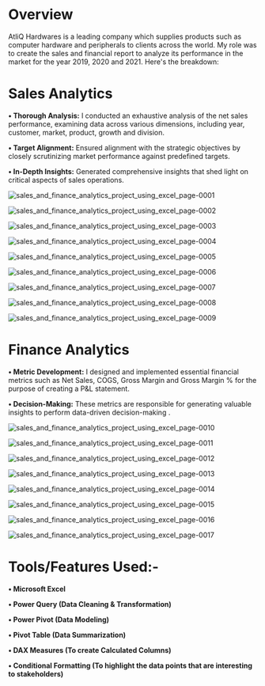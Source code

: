 # Overview
AtliQ Hardwares is a leading company which supplies products such as computer hardware and peripherals to clients across the world. My role was to create the sales and financial report to analyze its performance in the market for the year 2019, 2020 and 2021. Here's the breakdown:

# Sales Analytics
**• Thorough Analysis:** I conducted an exhaustive analysis of the net sales performance, examining data across various dimensions, including year, customer, market, product, growth and division.

**• Target Alignment:** Ensured alignment with the strategic objectives by closely scrutinizing market performance against predefined targets.

**• In-Depth Insights:** Generated comprehensive insights that shed light on critical aspects of sales operations.

![sales_and_finance_analytics_project_using_excel_page-0001](https://github.com/MohdAkif919/Sales-and-Finance-Data-Analytics-Project/assets/58876003/fbd2d307-6189-4e3d-9d7d-ef35ec357673)

![sales_and_finance_analytics_project_using_excel_page-0002](https://github.com/MohdAkif919/Sales-and-Finance-Data-Analytics-Project/assets/58876003/ad7f7d6a-c5ce-4546-be1c-1c665ef5ecf4)

![sales_and_finance_analytics_project_using_excel_page-0003](https://github.com/MohdAkif919/Sales-and-Finance-Data-Analytics-Project/assets/58876003/06f708df-d0df-4cd7-9e36-4aecdb60290b)

![sales_and_finance_analytics_project_using_excel_page-0004](https://github.com/MohdAkif919/Sales-and-Finance-Data-Analytics-Project/assets/58876003/ded870c2-6600-4273-942f-6d44a98cf84b)

![sales_and_finance_analytics_project_using_excel_page-0005](https://github.com/MohdAkif919/Sales-and-Finance-Data-Analytics-Project/assets/58876003/d1918d5c-44ce-4fae-857f-e6b7f479d6d2)

![sales_and_finance_analytics_project_using_excel_page-0006](https://github.com/MohdAkif919/Sales-and-Finance-Data-Analytics-Project/assets/58876003/e073f1e0-9885-4c0f-83d3-6e1c3af550b5)

![sales_and_finance_analytics_project_using_excel_page-0007](https://github.com/MohdAkif919/Sales-and-Finance-Data-Analytics-Project/assets/58876003/cc1906f3-0e7a-4727-9205-3fe67a5abaff)

![sales_and_finance_analytics_project_using_excel_page-0008](https://github.com/MohdAkif919/Sales-and-Finance-Data-Analytics-Project/assets/58876003/222ec970-4cd1-4268-8e54-0e704b92e9d7)

![sales_and_finance_analytics_project_using_excel_page-0009](https://github.com/MohdAkif919/Sales-and-Finance-Data-Analytics-Project/assets/58876003/5f50426b-8342-4d12-9da6-a3536655aaba)

# Finance Analytics
**• Metric Development:** I designed and implemented essential financial metrics such as Net Sales, COGS, Gross Margin and Gross Margin % for the purpose of creating a P&L statement.

**• Decision-Making:** These metrics are responsible for generating valuable insights to perform data-driven decision-making .

![sales_and_finance_analytics_project_using_excel_page-0010](https://github.com/MohdAkif919/Sales-and-Finance-Data-Analytics-Project/assets/58876003/546c1798-c54b-4400-b662-e14e7aaa49cc)

![sales_and_finance_analytics_project_using_excel_page-0011](https://github.com/MohdAkif919/Sales-and-Finance-Data-Analytics-Project/assets/58876003/1deeeb39-f1f6-4b8b-8d47-7982bdecf80d)

![sales_and_finance_analytics_project_using_excel_page-0012](https://github.com/MohdAkif919/Sales-and-Finance-Data-Analytics-Project/assets/58876003/2ac7dd95-39fb-453e-81ea-baff4d7306d5)

![sales_and_finance_analytics_project_using_excel_page-0013](https://github.com/MohdAkif919/Sales-and-Finance-Data-Analytics-Project/assets/58876003/fe9e0d86-73b9-4bb3-8221-30825fba0040)

![sales_and_finance_analytics_project_using_excel_page-0014](https://github.com/MohdAkif919/Sales-and-Finance-Data-Analytics-Project/assets/58876003/22bbed3f-27fb-4b11-a4f2-00ac2eb0ce68)

![sales_and_finance_analytics_project_using_excel_page-0015](https://github.com/MohdAkif919/Sales-and-Finance-Data-Analytics-Project/assets/58876003/3f69dbca-9e55-4c29-870a-2a7ebed47d96)

![sales_and_finance_analytics_project_using_excel_page-0016](https://github.com/MohdAkif919/Sales-and-Finance-Data-Analytics-Project/assets/58876003/fa71dd09-5cf3-4630-833b-25a74c7f917a)

![sales_and_finance_analytics_project_using_excel_page-0017](https://github.com/MohdAkif919/Sales-and-Finance-Data-Analytics-Project/assets/58876003/5f82df99-68d2-4bc3-9777-5e87b0bf74d0)

# Tools/Features Used:-
**• Microsoft Excel**

**• Power Query (Data Cleaning & Transformation)**

**• Power Pivot (Data Modeling)**

**• Pivot Table (Data Summarization)**

**• DAX Measures (To create Calculated Columns)**

**• Conditional Formatting (To highlight the data points that are interesting to stakeholders)**
